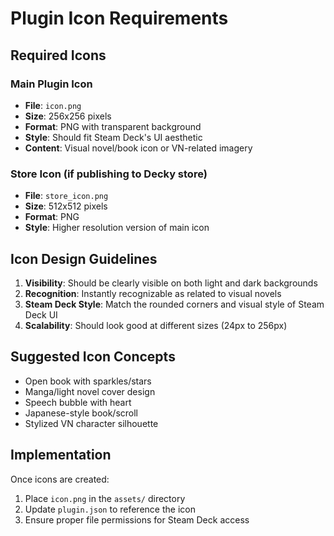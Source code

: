 # Plugin Icon Requirements

## Required Icons

### Main Plugin Icon
- **File**: `icon.png`
- **Size**: 256x256 pixels
- **Format**: PNG with transparent background
- **Style**: Should fit Steam Deck's UI aesthetic
- **Content**: Visual novel/book icon or VN-related imagery

### Store Icon (if publishing to Decky store)
- **File**: `store_icon.png`
- **Size**: 512x512 pixels
- **Format**: PNG
- **Style**: Higher resolution version of main icon

## Icon Design Guidelines

1. **Visibility**: Should be clearly visible on both light and dark backgrounds
2. **Recognition**: Instantly recognizable as related to visual novels
3. **Steam Deck Style**: Match the rounded corners and visual style of Steam Deck UI
4. **Scalability**: Should look good at different sizes (24px to 256px)

## Suggested Icon Concepts
- Open book with sparkles/stars
- Manga/light novel cover design
- Speech bubble with heart
- Japanese-style book/scroll
- Stylized VN character silhouette

## Implementation
Once icons are created:
1. Place `icon.png` in the `assets/` directory
2. Update `plugin.json` to reference the icon
3. Ensure proper file permissions for Steam Deck access